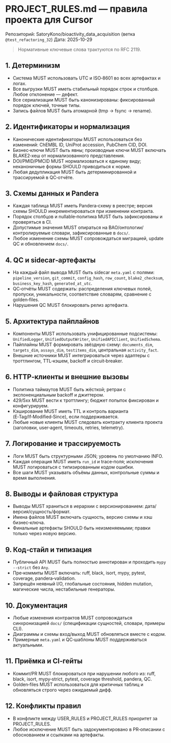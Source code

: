 # PROJECT_RULES.md — правила проекта для Cursor

Репозиторий: SatoryKono/bioactivity_data_acquisition (ветка `@test_refactoring_32`)
Дата: 2025-10-29

> Нормативные ключевые слова трактуются по RFC 2119.

## 1. Детерминизм

- Система MUST использовать UTC и ISO‑8601 во всех артефактах и логах.
- Все выгрузки MUST иметь стабильный порядок строк и столбцов. Любое отклонение — дефект.
- Все сериализации MUST быть канонизированы: фиксированный порядок ключей, точные типы.
- Запись файлов MUST быть атомарной (tmp → fsync → rename).

## 2. Идентификаторы и нормализация

- Канонические идентификаторы MUST использоваться без изменений: ChEMBL ID, UniProt accession, PubChem CID, DOI.
- Бизнес‑ключи MUST быть явны; производные ключи MUST включать BLAKE2‑хеш от нормализованного представления.
- DOI/PMID/PMCID MUST нормализоваться к единому виду; неканоничные формы SHOULD приводиться к норме.
- Любая дедупликация MUST быть детерминированной и трассируемой в QC‑отчёте.

## 3. Схемы данных и Pandera

- Каждая таблица MUST иметь Pandera‑схему в реестре; версия схемы SHOULD инкрементироваться при изменении контракта.
- Порядок столбцов и nullable‑политика MUST быть зафиксированы и проверяться в CI.
- Допустимые значения MUST опираться на BAO/онтологии/контролируемые словари, зафиксированные в `docs/`.
- Любое изменение схемы MUST сопровождаться миграцией, update QC и обновлением `docs/`.

## 4. QC и sidecar‑артефакты

- На каждый файл вывода MUST быть sidecar `meta.yaml` с полями: `pipeline_version`, `git_commit`, `config_hash`, `row_count`, `blake2_checksum`, `business_key_hash`, `generated_at_utc`.
- QC‑отчёты MUST содержать: распределения ключевых полей, пропуски, уникальности, соответствие словарям, сравнение с golden‑files.
- Нарушения QC MUST блокировать релиз артефакта.

## 5. Архитектура пайплайнов

- Компоненты MUST использовать унифицированные подсистемы: `UnifiedLogger`, `UnifiedOutputWriter`, `UnifiedAPIClient`, `UnifiedSchema`.
- Пайплайны MUST формировать звёздную схему: `documents_dim`, `targets_dim`, `assays_dim`, `testitems_dim`, центральная `activity_fact`.
- Внешние источники MUST интегрироваться через адаптеры с троттлингом, TTL‑кэшем, backoff и circuit‑breaker.

## 6. HTTP‑клиенты и внешние вызовы

- Политика таймаутов MUST быть жёсткой; ретраи с экспоненциальным backoff и джиттером.
- 429/5xx MUST вести к троттлингу; бюджет попыток фиксирован и конфигурируем.
- Кэширование MUST иметь TTL и контроль варианта (E‑Tag/If‑Modified‑Since), если поддерживается.
- Любые новые клиенты MUST следовать контракту клиента проекта (заголовки, user‑agent, timeouts, retries, telemetry).

## 7. Логирование и трассируемость

- Логи MUST быть структурными JSON; уровень по умолчанию INFO.
- Каждая операция MUST иметь `run_id` и trace‑поля; исключения MUST логироваться с типизированным кодом ошибки.
- Все шаги MUST указывать объёмы данных, контрольные суммы и время выполнения.

## 8. Выводы и файловая структура

- Выводы MUST храниться в иерархии с версионированием: дата/версия/сущность/формат.
- Имена файлов MUST включать сущность, версию схемы и хэш бизнес‑ключа.
- Финальные артефакты SHOULD быть неизменяемыми; правки только через новую версию.

## 9. Код‑стайл и типизация

- Публичный API MUST быть полностью аннотирован и проходить `mypy --strict` без `Any`.
- Пре‑коммиты MUST включать: ruff, black, isort, mypy, pytest, coverage, pandera‑validation.
- Запрещён неявный I/O, глобальные состояния, hidden mutation, магические числа, нестабильные генераторы.

## 10. Документация

- Любые изменения контрактов MUST сопровождаться синхронизацией `docs/` (спецификации сущностей, словари, примеры CLI).
- Диаграммы и схемы вход/выход MUST обновляться вместе с кодом.
- Примерные `meta.yaml` и QC‑шаблоны MUST поддерживаться актуальными.

## 11. Приёмка и CI‑гейты

- Коммит/PR MUST блокироваться при нарушении любого из: ruff, black, isort, mypy‑strict, pytest, coverage threshold, pandera, QC.
- Golden‑files MUST использоваться для критичных таблиц и обновляться строго через ожидаемый дифф.

## 12. Конфликты правил

- В конфликте между USER_RULES и PROJECT_RULES приоритет за PROJECT_RULES.
- Любое исключение MUST быть задокументировано в PR‑описании с обоснованием и ссылками на артефакты.
